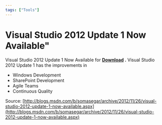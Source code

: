```yaml
---
tags: ["Tools"]
---
```


# Visual Studio 2012 Update 1 Now Available"
<!--markdownlint-disable MD013 MD029 MD036 MD024 MD033 MD040 MD042 MD001 MD051 MD025 MD052-->
Visual Studio 2012 Update 1 Now Available for **[Download](http://www.microsoft.com/visualstudio/eng/downloads#d-visual-studio-2012-update) .** Visual Studio 2012 Update 1 has the improvements in

- Windows Development
- SharePoint Development
- Agile Teams
- Continuous Quality

Source: [http://blogs.msdn.com/b/somasegar/archive/2012/11/26/visual-studio-2012-update-1-now-available.aspx](http://blogs.msdn.com/b/somasegar/archive/2012/11/26/visual-studio-2012-update-1-now-available.aspx)
